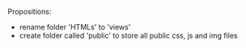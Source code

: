 Propositions:
 - rename folder 'HTMLs' to 'views'
 - create folder called 'public' to store all public css, js and img files
 


